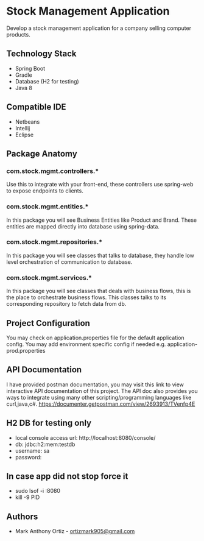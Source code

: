 # Stock Management Application
Develop a stock management application for a company selling computer products.

## Technology Stack
- Spring Boot
- Gradle
- Database (H2 for testing)
- Java 8

## Compatible IDE
- Netbeans
- Intellij
- Eclipse

## Package Anatomy

### com.stock.mgmt.controllers.*
Use this to integrate with your front-end, 
these controllers use spring-web to expose endpoints to clients.

### com.stock.mgmt.entities.*
In this package you will see Business Entities like Product and Brand. 
These entities are mapped directly into database using spring-data.

### com.stock.mgmt.repositories.*
In this package you will see classes that talks to database, 
they handle low level orchestration of communication to database.

### com.stock.mgmt.services.*
In this package you will see classes that deals with business flows, 
this is the place to orchestrate business flows. This classes
talks to its corresponding repository to fetch data from db. 

## Project Configuration
You may check on application.properties file for the default application config.
You may add environment specific config if needed e.g. application-prod.properties

## API Documentation
I have provided postman documentation, you may visit this link to view interactive API documentation of this project.
The API doc also provides you ways to integrate using many other scripting/programming languages like curl,java,c#.
https://documenter.getpostman.com/view/2693913/TVenfp4E


## H2 DB for testing only

 - local console access url: http://localhost:8080/console/
 - db: jdbc:h2:mem:testdb
 - username: sa
 - password:
 
## In case app did not stop force it
 - sudo lsof -i :8080
 - kill -9 PID

## Authors
- Mark Anthony Ortiz - ortizmark905@gmail.com
